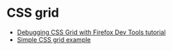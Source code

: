 # CSS grid

* [Debugging CSS Grid with Firefox Dev Tools tutorial](https://scotch.io/tutorials/debugging-css-grid-with-firefox-dev-tools/amp)
* [Simple CSS grid example](https://github.com/zachacole/Simple-Grid/blob/master/simple-grid.css)